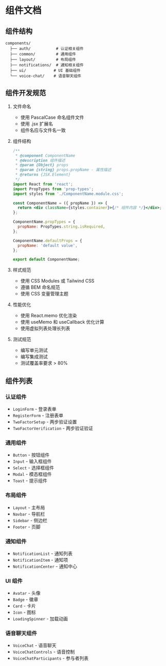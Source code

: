 # 组件文档

## 组件结构

```
components/
  ├── auth/           # 认证相关组件
  ├── common/         # 通用组件
  ├── layout/         # 布局组件
  ├── notifications/  # 通知相关组件
  ├── ui/            # UI 基础组件
  └── voice-chat/    # 语音聊天组件
```

## 组件开发规范

1. 文件命名

   - 使用 PascalCase 命名组件文件
   - 使用 .jsx 扩展名
   - 组件名应与文件名一致

2. 组件结构

   ```jsx
   /**
    * @component ComponentName
    * @description 组件描述
    * @param {Object} props
    * @param {string} props.propName - 属性描述
    * @returns {JSX.Element}
    */
   import React from 'react';
   import PropTypes from 'prop-types';
   import styles from './ComponentName.module.css';

   const ComponentName = ({ propName }) => {
     return <div className={styles.container}>{/* 组件内容 */}</div>;
   };

   ComponentName.propTypes = {
     propName: PropTypes.string.isRequired,
   };

   ComponentName.defaultProps = {
     propName: 'default value',
   };

   export default ComponentName;
   ```

3. 样式规范

   - 使用 CSS Modules 或 Tailwind CSS
   - 遵循 BEM 命名规范
   - 使用 CSS 变量管理主题

4. 性能优化

   - 使用 React.memo 优化渲染
   - 使用 useMemo 和 useCallback 优化计算
   - 使用虚拟列表处理长列表

5. 测试规范
   - 编写单元测试
   - 编写集成测试
   - 测试覆盖率要求 > 80%

## 组件列表

### 认证组件

- `LoginForm` - 登录表单
- `RegisterForm` - 注册表单
- `TwoFactorSetup` - 两步验证设置
- `TwoFactorVerification` - 两步验证验证

### 通用组件

- `Button` - 按钮组件
- `Input` - 输入框组件
- `Select` - 选择框组件
- `Modal` - 模态框组件
- `Toast` - 提示组件

### 布局组件

- `Layout` - 主布局
- `Navbar` - 导航栏
- `Sidebar` - 侧边栏
- `Footer` - 页脚

### 通知组件

- `NotificationList` - 通知列表
- `NotificationItem` - 通知项
- `NotificationCenter` - 通知中心

### UI 组件

- `Avatar` - 头像
- `Badge` - 徽章
- `Card` - 卡片
- `Icon` - 图标
- `LoadingSpinner` - 加载动画

### 语音聊天组件

- `VoiceChat` - 语音聊天
- `VoiceChatControls` - 语音控制
- `VoiceChatParticipants` - 参与者列表
